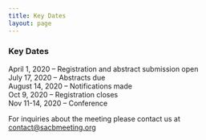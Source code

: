```yaml
---
title: Key Dates
layout: page
---
```


### Key Dates

April 1, 2020 – Registration and abstract submission open  
July 17, 2020 – Abstracts due  
August 14, 2020 – Notifications made  
Oct 9, 2020 – Registration closes  
Nov 11-14, 2020 – Conference


For inquiries about the meeting please contact us at [contact@sacbmeeting.org](mailto:contact@sacbmeeting.org)
